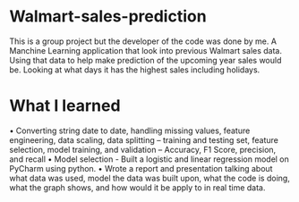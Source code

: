# Walmart-sales-prediction

This is a group project but the developer of the code was done by me. 
A Manchine Learning application that look into previous Walmart sales data. Using that data to help make prediction of the upcoming year sales would be. Looking at what days it has the highest sales including holidays.

# What I learned 

•	Converting string date to date, handling missing values, feature engineering, data scaling, data splitting – training and testing set, feature selection, model training, and validation – Accuracy, F1 Score, precision, and recall
•	Model selection - Built a logistic and linear regression model on PyCharm using python.
•	Wrote a report and presentation talking about what data was used, model the data was built upon, what the code is doing, what the graph shows, and how would it be apply to in real time data. 

